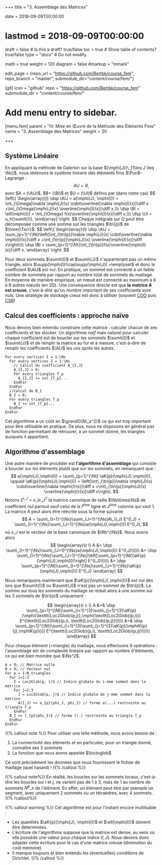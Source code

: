 +++
title = "3. Assemblage des Matrices"

date = 2018-09-09T00:00:00
# lastmod = 2018-09-09T00:00:00

draft = false  # Is this a draft? true/false
toc = true  # Show table of contents? true/false
type = "docs"  # Do not modify.

math = true
weight = 120
diagram = false
#markup = "mmark"

edit_page = {repo_url = "https://github.com/Bertbk/course_fem", repo_branch = "master", submodule_dir="content/course/fem/"}

[git]
  icon = "github"
  repo = "https://github.com/Bertbk/course_fem"
  submodule_dir = "content/course/fem/"


# Add menu entry to sidebar.
[menu.fem]
  parent = "IV. Mise en Œuvre de la Méthode des Éléments Finis"
  name = "3. Assemblage des Matrices"
  weight = 20

+++
$\newcommand{\Cb}{\mathbb{C}}$
$\newcommand{\Nb}{\mathbb{N}}$
$\newcommand{\Pb}{\mathbb{P}}$
$\newcommand{\Rb}{\mathbb{R}}$
$\newcommand{\PS}[2]{\left(#1,#2\right)}$
$\newcommand{\PSV}[2]{\PS{#1}{#2}\_V}$
$\newcommand{\PSL}[2]{\PS{#1}{#2}\_{L^2(\Omega)}}$
$\newcommand{\PSH}[2]{\PS{#1}{#2}\_{H^1(\Omega)}}$
$\newcommand{\norm}[1]{\left\\|#1\right\\|}$
$\newcommand{\normV}[1]{\left\\|#1\right\\|\_{V}}$
$\newcommand{\normH}[1]{\left\\|#1\right\\|\_{H^1(\Omega)}}$
$\newcommand{\normL}[1]{\left\\|#1\right\\|\_{L^2(\Omega)}}$
$\newcommand{\abs}[1]{\left|#1\right|}$
$\newcommand{\ee}{\mathbf{e}}$
$\newcommand{\nn}{\mathbf{n}}$
$\newcommand{\ssb}{\mathbf{s}}$
$\newcommand{\xx}{\mathbf{x}}$
$\newcommand{\yy}{\mathbf{y}}$
$\newcommand{\zz}{\mathbf{z}}$
$\newcommand{\Ccal}{\mathcal{C}}$
$\newcommand{\Cscr}{\mathscr{C}}$
$\newcommand{\Sscr}{\mathscr{S}}$
$\newcommand{\Tscr}{\mathscr{T}}$
$\newcommand{\omegai}{\omega\_i}$
$\newcommand{\dsp}{\displaystyle}$
$\newcommand{\diff}{{\rm d}}$
$\newcommand{\conj}[1]{\overline{#1}}$
$\newcommand{\dn}{\partial_\nn}$
$\newcommand{\supp}{\mathrm{supp}}$
$\newcommand{\restrict}{\mathclose{}|\mathopen{}}$
$\newcommand{\enstq}[2]{\left\\{#1 \mathrel{}\middle|\mathrel{}#2\right\\}}$
$\newcommand{\Image}{\mathrm{Im}}$
$\newcommand{\Ker}{\mathrm{Ker}}$
$\newcommand{\dxi}{\partial\_{x\_i}}$
$\newcommand{\di}{\partial\_{i}}$
$\newcommand{\dj}{\partial\_{j}}$
$\newcommand{\dxj}{\partial x\_{j}}$
$\newcommand{\Ho}{H^1(\Omega)}$
$\newcommand{\Lo}{L^2(\Omega)}$
$\newcommand{\Cinfc}{\Cscr^{\infty}\_c}$
$\newcommand{\CinfcO}{\Cinfc(\Omega)}$
$\newcommand{\hme}[1]{#1_h}$
$\newcommand{\vh}{v\_h}$
$\newcommand{\Vh}{V\_h}$
$\newcommand{\uh}{u\_h}$
$\newcommand{\Nh}{\Ns}$
$\newcommand{\ui}{u\_i}$
$\newcommand{\uj}{u\_j}$
$\newcommand{\UI}{U\_I}$
$\newcommand{\UJ}{U\_J}$
$\newcommand{\AIJ}{A\_{I,J}}$
$\newcommand{\BI}{B\_I}$
$\newcommand{\Sscrh}{\hme{\Sscr}}$
$\newcommand{\deltaij}{\delta\_{i,j}}$
$\newcommand{\Pun}{\Pb\_1}$
$\newcommand{\Punw}{\Pun(\omega)}$
$\newcommand{\grandO}[1]{O\left(#1\right)}$
$\newcommand{\sumit}[1]{\ssb\_{#1}}$
$\newcommand{\sumitK}[2]{\ssb\_{#2}^{#1}}$
$\newcommand{\tri}[1]{T\_{#1}}$
$\newcommand{\loctoglob}{\mathrm{Loc2Glob}}$
$\newcommand{\aK}[1]{a\_{#1}}$
$\newcommand{\Ns}{N\_s}$
$\newcommand{\Nt}{N\_t}$
$\newcommand{\mphi}[1]{\varphi\_{#1}}$
$\newcommand{\mphiK}[2]{\mphi{#2}^{#1}}$

## Système Linéaire

En appliquant la méthode de Galerkin sur la base $(\mphi{J})\_{1\leq J \leq \Ns}$, nous obtenons le système linéaire des éléments finis $\Pun$-Lagrange :
$$
AU = B,
$$
avec $A = (\AIJ)$, $B= (\BI)$ et $U = (\UI)$ définis par (dans notre cas)
$$
\left\\{
  \begin{array}{l}
    \dsp  \AIJ = a(\mphi{J}, \mphi{I}) = \int\_{\Omega}\nabla \mphi{J}(x) \cdot\overline{\nabla \mphi{I}(x)}\diff x +\int\_{\Omega}\mphi{J}(x) \overline{\mphi{I}(x)}\diff x,\\\\\\
   \dsp  \BI = \ell(\mphi{I}) = \int\_{\Omega} f(x)\overline{\mphi{I}(x)}\diff x,\\\\\\
  \dsp \UI = u_h(\sumit{I}).
  \end{array}
\right.
$$
Chaque intégrale sur $\Omega$ peut être décomposée comme une somme sur les triangles $\tri{p}$ de $\hme{\Tscr}$: 
$$
\left\\{ 
  \begin{array}{l}
    \dsp \AIJ = \sum\_{p=1}^{\Nt}\left(\int\_{\tri{p}}\nabla \mphi{J}(x) \cdot\overline{\nabla \mphi{I}(x)}\diff x +\int\_{\tri{p}}\mphi{J}(x) \overline{\mphi{I}(x)}\diff x\right)\\\\\\
    \dsp \BI = \sum\_{p=1}^{\Nt}\int\_{\tri{p}}f(x)\overline{\mphi{I}(x)}\diff x.
  \end{array}
\right.
$$

Pour deux sommets $\sumit{I}$ et $\sumit{J}$ n'appartenant pas un même triangle, alors $\supp(\mphi{I})\cap\supp(\mphi{J}) =\emptyset$ et donc le coefficient $\AIJ$ est nul. En pratique, un sommet est connecté à un faible nombre de sommets par rapport au nombre total de sommets du maillage. En moyenne de manière empirique, un nœud est connecté au maximum à 6 à 8 autres nœuds (en 2D). Une conséquence directe est que **la matrice $A$ est creuse**, c'est-à-dire qu'un nombre important de ses coefficients sont nuls. Une stratégie de stockage creux est donc à utiliser (souvent [COO](https://en.wikipedia.org/wiki/Sparse_matrix#Coordinate_list_(COO)) puis [CSR](https://en.wikipedia.org/wiki/Sparse_matrix#Compressed_sparse_row_(CSR,_CRS_or_Yale_format)))

## Calcul des coefficients : approche naïve

Nous devons bien entendu construire cette matrice : calculer chacun de ses coefficients et les stocker. Un algorithme *naïf* mais naturel pour calculer chaque coefficient est de boucler sur les sommets $\sumit{I}$ et $\sumit{J}$ et de remplir la matrice au fur et à mesure, c'est-à-dire de remplir les coefficients $\AIJ$ les uns après les autres. 

```
For every vertices I = 1:\Ns
  For every vertices J = 1:\Ns
    // Calcul du coefficient A_{I,J}
    A_{I,J} = 0;
    For every triangles T_p
      A_{I,J} += int_{T_p}...
    EndFor
  EndFor
  //Calcul de B_I
  B_I = 0;
  For every triangles T_p
    B_I += int_{T_p}...
  EndFor
EndFor
```
Cet algorithme a un coût en $\grandO{N\_s^2}$ ce qui est trop important pour être utilisable en pratique. De plus, nous ne disposons en général pas de fonction permettant de retrouver, à un sommet donné, les triangles auxquels il appartient.

## Algorithme d'assemblage

Une autre manière de procéder est **l'algorithme d'assemblage** qui consiste à boucler sur les éléments plutôt que sur les sommets, en remarquant que :
$$
a(\mphi{J},\mphi{I}) = \sum\_{p=1}^{\Nt} \aK{p}(\mphi{J},\mphi{I}), \qquad \aK{p}(\mphi{J},\mphi{I}) = \left(\int\_{\tri{p}}\nabla \mphi{J}(x) \cdot\overline{\nabla \mphi{I}(x)}\diff x +\int\_{\tri{p}}\mphi{J}(x) \overline{\mphi{I}(x)}\diff x\right).
$$
Notons $E^{I,J} = \ee\_I\ee\_J^T$ la matrice canonique de taille $\Ns\times\Ns$ de coefficient nul partout sauf celui de la $I^{ème}$ ligne et $J^{ème}$ colonne qui vaut 1. La matrice $A$ peut alors être réécrite sous la forme suivante
$$
A = \sum\_{I=1}^{\Ns}\sum\_{J=1}^{\Ns}A\_{I,J} E^{I,J} = \sum\_{I=1}^{\Ns}\sum\_{J=1}^{\Ns}a(\mphi{J},\mphi{I}) E^{I,J},
$$
où $\ee\_J$ est le vecteur de la base canonique de $\Rb^{\Ns}$. Nous avons alors
$$
\begin{array}{r l}
  A &= \dsp \sum\_{I=1}^{\Ns}\sum\_{J=1}^{\Ns}a(\mphi{J},\mphi{I}) E^{I,J}\\\\\\
    &= \dsp \sum\_{I=1}^{\Ns}\sum\_{J=1}^{\Ns}\left[\sum\_{p=1}^{\Nt}\aK{p}(\mphi{J},\mphi{I})\right] E^{I,J}\\\\\\
    &= \dsp \sum\_{p=1}^{\Nt}\sum\_{I=1}^{\Ns}\sum\_{J=1}^{\Ns}\aK{p}(\mphi{J},\mphi{I}) E^{I,J}
\end{array}
$$

Nous remarquons maintenant que $\aK{p}(\mphi{J},\mphi{I})$ est nul dès lors que $\sumit{I}$ ou $\sumit{J}$ n'est pas un sommet de $\tri{p}$. La somme sur tous les sommets du maillage se réduit alors à une somme sur les 3 sommets de $\tri{p}$ uniquement :

$$
\begin{array}{r c l}
  A  &=& \dsp \sum\_{p=1}^{\Nt}\sum\_{i=1}^{3}\sum\_{j=1}^{3}\aK{p}(\mphi{\texttt{Loc2Glob}(p,j)},\mphi{\texttt{Loc2Glob}(p,i)}) E^{\texttt{Loc2Glob}(p,i), \texttt{Loc2Glob}(p,j)}\\\\\\
&=& \dsp \sum\_{p=1}^{\Nt}\sum\_{i=1}^{3}\sum\_{j=1}^{3}\aK{p}(\mphiK{p}{j},\mphiK{p}{i}) E^{\texttt{Loc2Glob}(p,i), \texttt{Loc2Glob}(p,j)}\\\\\\
\end{array}
$$

Pour chaque élément (=triangle) du maillage, nous effectuons 9 opérations : l'assemblage est de complexité linéaire par rapport au nombre d'éléments, ce qui est bien moindre que $\Ns^2$.



```
A = 0; // Matrice nulle
B = 0; // Vecteur nul
For p = 1:N_triangles
  For i=1:3
    I = Loc2Glob(p, i)$ // Indice globale du i-ème sommet dans la matrice
    For j=1:3
      J = Loc2Glob(p, j)$ // Indice globale de j-ème sommet dans la matrice
      A(I,J) += a_{p}(phi_J, phi_I) // forme a(.,.) restreinte au triangle T_p
    EndFor
  B_I += l_{p}(phi_I)$ // forme l(.) restreinte au triangle T_p
  EndFor
EndFor
```

{{% callout note %}}
Pour utiliser une telle méthode, nous avons besoin de :

1. La connectivité des éléments et en particulier, pour un triangle donné, connaître ses 3 sommets
2. La fonction que nous avons appelée $\loctoglob$

Ce sont précisément les données que nous fournissent le fichier de maillage (quel hasard) !
{{% /callout %}}

{{% callout note%}}
En réalité, les boucles sur les sommets locaux, c'est-à-dire les boucles sur $i$ et $j$, ne varient pas de 1 à 3, mais de 1 au nombre de sommets $N^p\_s$ de l'élément. En effet, un élément peut être par exemple un segment, avec uniquement 2 sommets ou un tétraèdres, avec 4 sommets.
{{% /callout%}}

{{% callout warning %}}
Cet algorithme est pour l'instant encore inutilisable :
  
- Les quantités $\aK{p}(\mphi{J}, \mphi{I})$ et $\ell(\mphi{I})$ doivent être déterminées.
- L'écriture de l'algorithme suppose que la matrice est dense, au sens où elle possède une valeur pour chaque indice $(I,J)$. Nous devons donc adapter cette écriture pour le cas d'une matrice creuse (diminution du coût mémoire).
- Il manque toujours et bien entendu les (éventuelles) conditions de Dirichlet.
{{% /callout %}}
